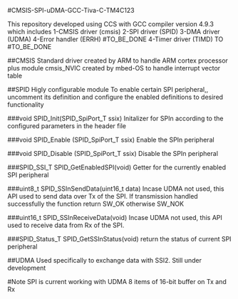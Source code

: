 #CMSIS-SPI-uDMA-GCC-Tiva-C-TM4C123

This repository developed using CCS with GCC compiler version 4.9.3 which includes 
1-CMSIS driver (cmsis)
2-SPI driver (SPID)
3-DMA driver (UDMA)
4-Error handler (ERRH) #TO_BE_DONE
4-Timer driver (TIMD) TO #TO_BE_DONE



##CMSIS
Standard driver created by ARM to handle ARM cortex processor plus module cmsis_NVIC created by mbed-OS to handle interrupt vector table

##SPID
Higly configurable module
To enable certain SPI peripheral,, uncomment its definition and configure the enabled definitions to desired functionality

###void SPID_Init(SPID_SpiPort_T ssix)
Initalizer for SPIn according to the configured parameters in the header file

###void SPID_Enable (SPID_SpiPort_T ssix)
Enable the SPIn peripheral

###void SPID_Disable (SPID_SpiPort_T ssix)
Disable the SPIn peripheral

###SPID_SSI_T SPID_GetEnabledSPI(void)
Getter for the currently enabled SPI peripheral

###uint8_t SPID_SSInSendData(uint16_t data)
Incase UDMA not used, this API used to send data over Tx of the SPI. If transmission handled successfully the function return SW_OK otherwise SW_NOK

###uint16_t SPID_SSInReceiveData(void)
Incase UDMA not used, this API used to receive data from Rx of the SPI.

###SPID_Status_T SPID_GetSSInStatus(void)
return the status of current SPI peripheral

##UDMA
Used specifically to exchange data with SSI2.
Still under development


#Note
SPI is current working with UDMA 8 items of 16-bit buffer on Tx and Rx
